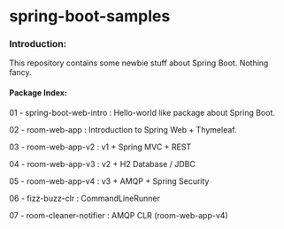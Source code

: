 # spring-boot-samples

### Introduction:
This repository contains some newbie stuff about Spring Boot. Nothing fancy.


#### Package Index:

01 - spring-boot-web-intro : Hello-world like package about Spring Boot.

02 - room-web-app : Introduction to Spring Web + Thymeleaf.

03 - room-web-app-v2 : v1 + Spring MVC + REST

04 - room-web-app-v3 : v2 + H2 Database / JDBC

05 - room-web-app-v4 : v3 + AMQP + Spring Security

06 - fizz-buzz-clr : CommandLineRunner

07 - room-cleaner-notifier : AMQP CLR (room-web-app-v4)